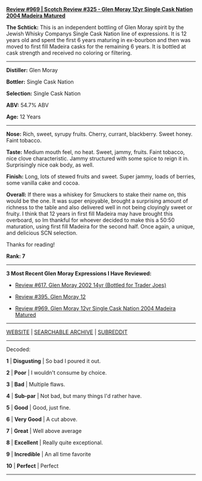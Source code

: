 
[**Review #969 | Scotch Review #325 - Glen Moray 12yr Single Cask Nation 2004 Madeira Matured**]( https://t8ke.review/review-969-glen-moray-12yr-single-cask-nation-2004-madeira-cask/)

**The Schtick:** This is an independent bottling of Glen Moray spirit by the Jewish Whisky Companys Single Cask Nation line of expressions. It is 12 years old and spent the first 6 years maturing in ex-bourbon and then was moved to first fill Madeira casks for the remaining 6 years. It is bottled at cask strength and received no coloring or filtering. 

-----

**Distiller:** Glen Moray

**Bottler:** Single Cask Nation

**Selection:** Single Cask Nation

**ABV:** 54.7% ABV

**Age:** 12 Years 

-----

**Nose:**  Rich, sweet, syrupy fruits. Cherry, currant, blackberry. Sweet honey. Faint tobacco. 

**Taste:** Medium mouth feel, no heat. Sweet, jammy, fruits. Faint tobacco, nice clove characteristic. Jammy structured with some spice to reign it in. Surprisingly nice oak body, as well.

**Finish:** Long, lots of stewed fruits and sweet. Super jammy, loads of berries, some vanilla cake and cocoa.

**Overall:** If there was a whiskey for Smuckers to stake their name on, this would be the one. It was super enjoyable, brought a surprising amount of richness to the table and also delivered well in not being cloyingly sweet or fruity. I think that 12 years in first fill Madeira may have brought this overboard, so Im thankful for whoever decided to make this a 50:50 maturation, using first fill Madeira for the second half. Once again, a unique, and delicious SCN selection.

Thanks for reading!

**Rank: 7**

----- 

**3 Most Recent Glen Moray Expressions I Have Reviewed:** 

- [Review #617. Glen Moray 2002 14yr (Bottled for Trader Joes)]( https://t8ke.review/review-617-glen-moray-2002-14yr-trader-joes/) 

- [Review #395. Glen Moray 12]( https://t8ke.review/review-395-glen-moray-12/) 

- [Review #969. Glen Moray 12yr Single Cask Nation 2004 Madeira Matured]( https://t8ke.review/review-969-glen-moray-12yr-single-cask-nation-2004-madeira-cask/) 

-----

[WEBSITE](https://t8ke.review) | [SEARCHABLE ARCHIVE](https://t8ke.review/review-archive/) | [SUBREDDIT](https://reddit.com/r/t8kereviews)

-----

Decoded:

**1** | **Disgusting** | So bad I poured it out.

**2** | **Poor** | I wouldn't consume by choice.

**3** | **Bad** | Multiple flaws.

**4** | **Sub-par** | Not bad, but many things I'd rather have.

**5** | **Good** | Good, just fine.

**6** | **Very Good** | A cut above.

**7** | **Great** | Well above average

**8** | **Excellent** | Really quite exceptional.

**9** | **Incredible** | An all time favorite

**10** | **Perfect** | Perfect

----

